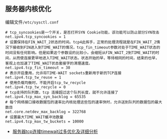 ## 服务器内核优化

编辑文件`/etc/sysctl.conf`

```shell
# tcp_syncookies是一个开关，是否打开SYN Cookie功能，该功能可以防止部分SYN攻击
net.ipv4.tcp_syncookies = 1
# 设置保持在FIN_WAIT_2状态的时间。tcp4此挥手，正常的处理流程就是在FIN_WAIT_2情况下接收到FIN进入到TIME_WAIT的情况，tcp_fin_timeout参数对处于TIME_WAIT状态的时间没有任何影响。但是如果这个参数设的比较小，会缩短从FIN_WAIT_2到TIME_WAIT的时间，从而使连接更早地进入TIME_WAIT状态。状态开始的早，等待相同的时间，结束的也早，客观上也加速了TIME_WAIT状态套接字的清理速度。
net.ipv4.tcp_fin_timeout = 30
# 表示开启重用，允许将TIME-WAIT sockets重新用于新的TCP连接
net.ipv4.tcp_tw_reuse = 1
# 使用负载均衡时，不能开启tcp_tw_recycle
net.ipv4.tcp_tw_recycle = 0
# tcp支持的队列数，tcp 连接超过这个队列长度，就不允许连接了
net.ipv4.tcp_max_syn_backlog = 65535
# 每个网络接口接收数据包的速率比内核处理这些包的速率快时，允许送到队列的数据包的最大数目
net.core.netdev_max_backlog = 322768
# 设置最大TIME_WAIT缓冲池数量
net.ipv4.tcp_max_tw_buckets = 10000
```

- [服务器tcp连接timewait过多优化及详细分析](http://www.2cto.com/net/201503/381132.html)
